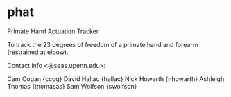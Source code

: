 phat
====

Primate Hand Actuation Tracker

To track the 23 degrees of freedom
of a primate hand and forearm (restrained
at elbow).

Contact info <@seas.upenn.edu>:

Cam Cogan       {ccog}
David Hallac    {hallac}
Nick Howarth    {nhowarth}
Ashleigh Thomas {thomasas}
Sam Wolfson     {swolfson}


